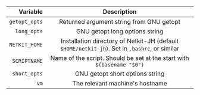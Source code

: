 | Variable      | Description                                                 |
| -------------:|:-----------------------------------------------------------:|
| `getopt_opts` | Returned argument string from GNU getopt                    |
| `long_opts`   | GNU getopt long options string                              |
| `NETKIT_HOME` | Installation directory of Netkit-JH (default `$HOME/netkit-jh`). Set in `.bashrc`, or similar |
| `SCRIPTNAME`  | Name of the script. Should be set at the start with `$(basename "$0")` |
| `short_opts`  | GNU getopt short options string                             |
| `vm`          | The relevant machine's hostname                             |